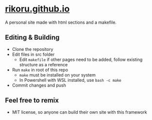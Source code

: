 # [rikoru.github.io](https://rikoru.github.io)
A personal site made with html sections and a makefile.

## Editing & Building
- Clone the repository
- Edit files in src folder
  - Edit `makefile` if other pages need to be added, follow existing structure as a reference
- Run `make` in root of this repo
  - `make` must be installed on your system
  - In Powershell with WSL installed, use `bash -c make`
- Commit changes and push

## Feel free to remix
- MIT license, so anyone can build their own site with this framework
